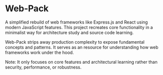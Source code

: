 # Web-Pack

A simplified rebuild of web frameworks like Express.js and React using modern JavaScript features. This project recreates core functionality in a minimalist way for architecture study and source code learning.

Web-Pack strips away production complexity to expose fundamental concepts and patterns. It serves as an resource for understanding how web frameworks work under the hood.

Note: It only focuses on core features and architectural learning rather than security, performance, or robustness.
